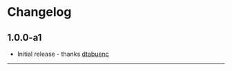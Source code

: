 # Changelog

## 1.0.0-a1

* Initial release - thanks [dtabuenc]


---

[dtabuenc]: https://github.com/dtabuenc

